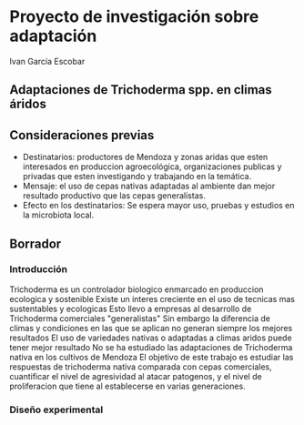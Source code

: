 # Proyecto de investigación sobre adaptación
Ivan García Escobar
## Adaptaciones de Trichoderma spp. en climas áridos
## Consideraciones previas
- Destinatarios: productores de Mendoza y zonas aridas que esten interesados en produccion agroecológica, organizaciones publicas y privadas que esten investigando y trabajando en la temática.
- Mensaje: el uso de cepas nativas adaptadas al ambiente dan mejor resultado productivo que las cepas generalistas. 
- Efecto en los destinatarios: Se espera mayor uso, pruebas y estudios en la microbiota local.
## Borrador
### Introducción
Trichoderma es un controlador biologico enmarcado en produccion ecologica y sostenible
Existe un interes creciente en el uso de tecnicas mas sustentables y ecologicas
Esto llevo a empresas al desarrollo de Trichoderma comerciales "generalistas"
Sin embargo la diferencia de climas y condiciones en las que se aplican no generan siempre los mejores resultados
El uso de variedades nativas o adaptadas a climas aridos puede tener mejor resultado
No se ha estudiado las adaptaciones de Trichoderma nativa en los cultivos de Mendoza
El objetivo de este trabajo es estudiar las respuestas de trichoderma nativa comparada con cepas comerciales, cuantificar el nivel de agresividad al atacar patogenos, y el nivel de proliferacion que tiene al establecerse en varias generaciones.

### Diseño experimental
